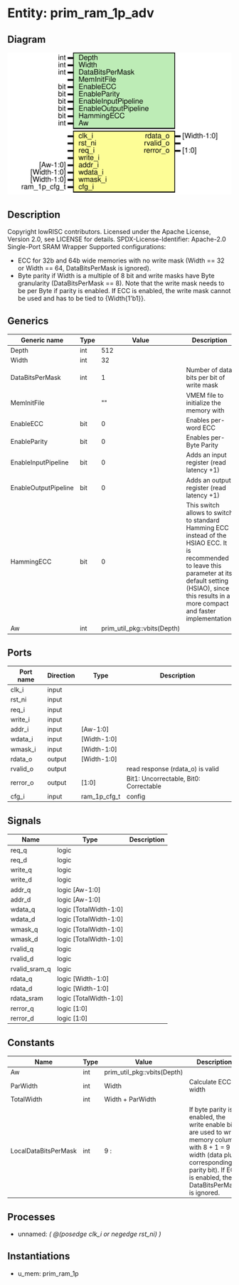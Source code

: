 # Entity: prim_ram_1p_adv
## Diagram
![Diagram](prim_ram_1p_adv.svg "Diagram")
## Description
Copyright lowRISC contributors.
 Licensed under the Apache License, Version 2.0, see LICENSE for details.
 SPDX-License-Identifier: Apache-2.0
 Single-Port SRAM Wrapper
 Supported configurations:
 - ECC for 32b and 64b wide memories with no write mask
   (Width == 32 or Width == 64, DataBitsPerMask is ignored).
 - Byte parity if Width is a multiple of 8 bit and write masks have Byte
   granularity (DataBitsPerMask == 8).
 Note that the write mask needs to be per Byte if parity is enabled. If ECC is enabled, the write
 mask cannot be used and has to be tied to {Width{1'b1}}.
 
## Generics
| Generic name         | Type | Value                       | Description                                                                                                                                                                                                               |
| -------------------- | ---- | --------------------------- | ------------------------------------------------------------------------------------------------------------------------------------------------------------------------------------------------------------------------- |
| Depth                | int  | 512                         |                                                                                                                                                                                                                           |
| Width                | int  | 32                          |                                                                                                                                                                                                                           |
| DataBitsPerMask      | int  | 1                           | Number of data bits per bit of write mask                                                                                                                                                                                 |
| MemInitFile          |      | ""                          | VMEM file to initialize the memory with                                                                                                                                                                                   |
| EnableECC            | bit  | 0                           | Enables per-word ECC                                                                                                                                                                                                      |
| EnableParity         | bit  | 0                           | Enables per-Byte Parity                                                                                                                                                                                                   |
| EnableInputPipeline  | bit  | 0                           | Adds an input register (read latency +1)                                                                                                                                                                                  |
| EnableOutputPipeline | bit  | 0                           | Adds an output register (read latency +1)                                                                                                                                                                                 |
| HammingECC           | bit  | 0                           | This switch allows to switch to standard Hamming ECC instead of the HSIAO ECC. It is recommended to leave this parameter at its default setting (HSIAO), since this results in a more compact and faster implementation.  |
| Aw                   | int  | prim_util_pkg::vbits(Depth) |                                                                                                                                                                                                                           |
## Ports
| Port name | Direction | Type         | Description                            |
| --------- | --------- | ------------ | -------------------------------------- |
| clk_i     | input     |              |                                        |
| rst_ni    | input     |              |                                        |
| req_i     | input     |              |                                        |
| write_i   | input     |              |                                        |
| addr_i    | input     | [Aw-1:0]     |                                        |
| wdata_i   | input     | [Width-1:0]  |                                        |
| wmask_i   | input     | [Width-1:0]  |                                        |
| rdata_o   | output    | [Width-1:0]  |                                        |
| rvalid_o  | output    |              | read response (rdata_o) is valid       |
| rerror_o  | output    | [1:0]        | Bit1: Uncorrectable, Bit0: Correctable |
| cfg_i     | input     | ram_1p_cfg_t | config                                 |
## Signals
| Name          | Type                   | Description |
| ------------- | ---------------------- | ----------- |
| req_q         | logic                  |             |
| req_d         | logic                  |             |
| write_q       | logic                  |             |
| write_d       | logic                  |             |
| addr_q        | logic [Aw-1:0]         |             |
| addr_d        | logic [Aw-1:0]         |             |
| wdata_q       | logic [TotalWidth-1:0] |             |
| wdata_d       | logic [TotalWidth-1:0] |             |
| wmask_q       | logic [TotalWidth-1:0] |             |
| wmask_d       | logic [TotalWidth-1:0] |             |
| rvalid_q      | logic                  |             |
| rvalid_d      | logic                  |             |
| rvalid_sram_q | logic                  |             |
| rdata_q       | logic [Width-1:0]      |             |
| rdata_d       | logic [Width-1:0]      |             |
| rdata_sram    | logic [TotalWidth-1:0] |             |
| rerror_q      | logic [1:0]            |             |
| rerror_d      | logic [1:0]            |             |
## Constants
| Name                 | Type | Value                       | Description                                                                                                                                                                                         |
| -------------------- | ---- | --------------------------- | --------------------------------------------------------------------------------------------------------------------------------------------------------------------------------------------------- |
| Aw                   | int  | prim_util_pkg::vbits(Depth) |                                                                                                                                                                                                     |
| ParWidth             | int  | Width                       | Calculate ECC width                                                                                                                                                                                 |
| TotalWidth           | int  | Width + ParWidth            |                                                                                                                                                                                                     |
| LocalDataBitsPerMask | int  | 9          :                | If byte parity is enabled, the write enable bits are used to write memory colums with 8 + 1 = 9 bit width (data plus corresponding parity bit). If ECC is enabled, the DataBitsPerMask is ignored.  |
## Processes
- unnamed: _( @(posedge clk_i or negedge rst_ni) )_

## Instantiations
- u_mem: prim_ram_1p
